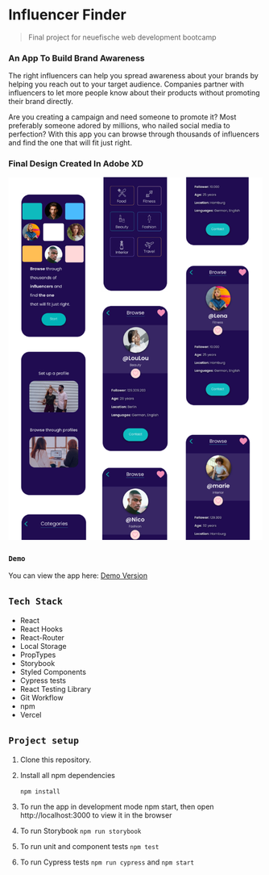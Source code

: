 # Influencer Finder

> Final project for neuefische web development bootcamp

### An App To Build Brand Awareness

The right influencers can help you spread awareness about your brands by helping you reach out to your target audience. Companies partner with influencers to let more people know about their products without promoting their brand directly.

Are you creating a campaign and need someone to promote it? Most preferably someone adored by millions, who nailed social media to perfection? With this app you can browse through thousands of influencers and find the one that will fit just right.

### Final Design Created In Adobe XD

![influencer-finder](src/images/preview-vertical.png)

### `Demo`

You can view the app here:
[Demo Version](https://influencer-finder.vercel.app/)

## `Tech Stack`

- React
- React Hooks
- React-Router
- Local Storage
- PropTypes
- Storybook
- Styled Components
- Cypress tests
- React Testing Library
- Git Workflow
- npm
- Vercel

## `Project setup`

1. Clone this repository.
2. Install all npm dependencies

   `npm install`

3. To run the app in development mode npm start, then open http://localhost:3000 to view it in the browser
4. To run Storybook
   `npm run storybook`
5. To run unit and component tests
   `npm test`
6. To run Cypress tests
   `npm run cypress` and `npm start`
